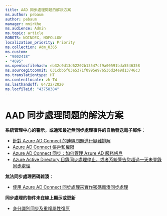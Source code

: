 ```yaml
---
title: AAD 同步處理問題的解決方案
ms.author: pebaum
author: pebaum
manager: mnirkhe
ms.audience: Admin
ms.topic: article
ROBOTS: NOINDEX, NOFOLLOW
localization_priority: Priority
ms.collection: Adm_O365
ms.custom:
- "9002418"
- "4695"
ms.openlocfilehash: eb32c0d13d62202b13547cf9a00591bda5546358
ms.sourcegitcommit: 631cbb5f03e5371f0995e976536d24e9d13746c3
ms.translationtype: HT
ms.contentlocale: zh-TW
ms.lasthandoff: 04/22/2020
ms.locfileid: "43758384"
---
```

# <a name="solutions-for-aad-synchronization-problems"></a>AAD 同步處理問題的解決方案

**系統管理中心的警示，或通知最近無同步處理事件的自動發送電子郵件**：

- [針對 Azure AD Connect 的連線問題進行疑難排解](https://docs.microsoft.com/azure/active-directory/hybrid/tshoot-connect-connectivity)
- [Azure AD Connect 帳戶和權限](https://go.microsoft.com/fwlink/p/?LinkId=820598)
- [Azure AD Connect 同步：如何管理 Azure AD 服務帳戶](https://docs.microsoft.com/azure/active-directory/hybrid/how-to-connect-azureadaccount)
- [Azure Active Directory 目錄同步處理停止，或者系統警告您超過一天未登錄同步處理](https://support.microsoft.com/help/2882421/directory-synchronization-to-azure-active-directory-stops-or-you-re-warned-that-sync-hasn-t-registered-in-more-than-a-day)
 
**無法同步處理密碼雜湊**：

- [使用 Azure AD Connect 同步處理來實作密碼雜湊同步處理](https://docs.microsoft.com/azure/active-directory/hybrid/how-to-connect-password-hash-synchronization)

**同步處理的物件未在線上顯示或更新**

- [身分識別同步及重複屬性復原](https://docs.microsoft.com/azure/active-directory/hybrid/how-to-connect-syncservice-duplicate-attribute-resiliency)
